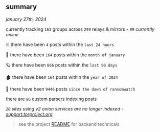 
## summary
_january 27th, 2024_

currently tracking `163` groups across `299` relays & mirrors - _`89` currently online_

⏲ there have been `4` posts within the `last 24 hours`

🦈 there have been `164` posts within the `month of january`

🪐 there have been `866` posts within the `last 90 days`

🏚 there have been `164` posts within the `year of 2024`

🦕 there have been `9446` posts `since the dawn of ransomwatch`

there are `96` custom parsers indexing posts

_`20` sites using v2 onion services are no longer indexed - [support.torproject.org](https://support.torproject.org/onionservices/v2-deprecation/)_

> see the project [README](https://github.com/joshhighet/ransomwatch#ransomwatch--) for backend technicals
